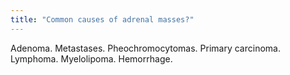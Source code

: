 ```yaml
---
title: "Common causes of adrenal masses?"
---
```

Adenoma. Metastases. Pheochromocytomas. Primary carcinoma. Lymphoma. Myelolipoma. Hemorrhage.

